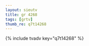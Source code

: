 ```yaml
--- 
layout: sieutv
title: gr 4268
tags: [grtv]
thumb_re: q7t14268
---
```

{% include tvadv key="q7t14268" %} 
